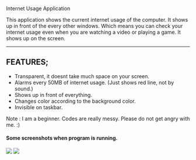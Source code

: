 Internet Usage Application

This application shows the current internet usage of the computer. It shows up in front of the every other windows. Which means you can check your internet usage even when you are watching a video or playing a game. It shows up on the screen. 

------------


## **FEATURES;**

- Transparent, it doesnt take much space on your screen.
- Alarms every 50MB of internet usage. (Just shows red line, not by sound.)
- Shows up in front of everything.
- Changes color according to the background color.
- Invisible on taskbar.


Note :  I am a beginner. Codes are really messy. Please do not get angry with me. :)

#### **Some screenshots when program is running.**
![](https://i.ibb.co/zRJwLcz/Yeni-Bit-E-lem-Resmi-2.png)
![](https://i.ibb.co/DC4tbTP/Yeni-Bit-E-lem-Resmi.png)
